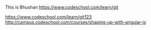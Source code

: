 This is Bhushan
https://www.codeschool.com/learn/git

https://www.codeschool.com/learn/git123
http://campus.codeschool.com/courses/shaping-up-with-angular-js